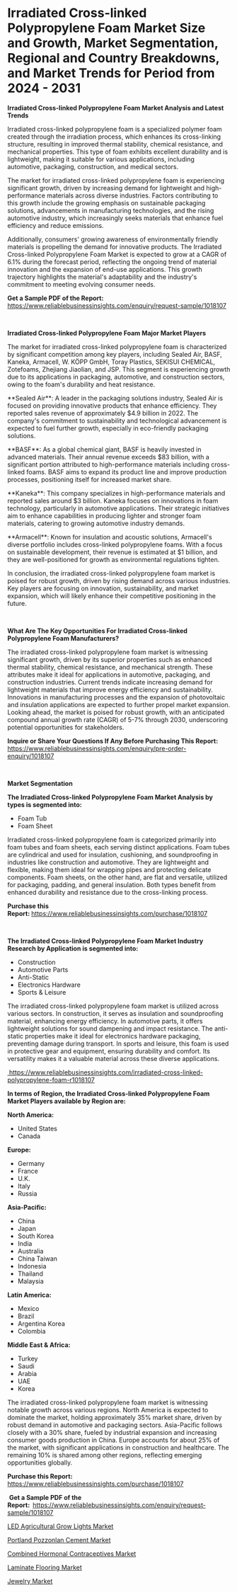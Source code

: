 <p><h1>Irradiated Cross-linked Polypropylene Foam Market Size and Growth, Market Segmentation, Regional and Country Breakdowns, and Market Trends for Period from 2024 -  2031</h1></p><p><strong>Irradiated Cross-linked Polypropylene Foam Market Analysis and Latest Trends</strong></p>
<p><p>Irradiated cross-linked polypropylene foam is a specialized polymer foam created through the irradiation process, which enhances its cross-linking structure, resulting in improved thermal stability, chemical resistance, and mechanical properties. This type of foam exhibits excellent durability and is lightweight, making it suitable for various applications, including automotive, packaging, construction, and medical sectors.</p><p>The market for irradiated cross-linked polypropylene foam is experiencing significant growth, driven by increasing demand for lightweight and high-performance materials across diverse industries. Factors contributing to this growth include the growing emphasis on sustainable packaging solutions, advancements in manufacturing technologies, and the rising automotive industry, which increasingly seeks materials that enhance fuel efficiency and reduce emissions. </p><p>Additionally, consumers' growing awareness of environmentally friendly materials is propelling the demand for innovative products. The Irradiated Cross-linked Polypropylene Foam Market is expected to grow at a CAGR of 6.1% during the forecast period, reflecting the ongoing trend of material innovation and the expansion of end-use applications. This growth trajectory highlights the material's adaptability and the industry's commitment to meeting evolving consumer needs.</p></p>
<p><strong>Get a Sample PDF of the Report:&nbsp;</strong> <a href="https://www.reliablebusinessinsights.com/enquiry/request-sample/1018107?utm_campaign=97&utm_medium=2&utm_source=Github&utm_content=ia&utm_term=26122024&utm_id=irradiated-cross-linked-polypropylene-foam">https://www.reliablebusinessinsights.com/enquiry/request-sample/1018107</a></p>
<p>&nbsp;</p>
<p><strong>Irradiated Cross-linked Polypropylene Foam Major Market Players</strong></p>
<p><p>The market for irradiated cross-linked polypropylene foam is characterized by significant competition among key players, including Sealed Air, BASF, Kaneka, Armacell, W. KÖPP GmbH, Toray Plastics, SEKISUI CHEMICAL, Zotefoams, Zhejiang Jiaolian, and JSP. This segment is experiencing growth due to its applications in packaging, automotive, and construction sectors, owing to the foam's durability and heat resistance.</p><p>**Sealed Air**: A leader in the packaging solutions industry, Sealed Air is focused on providing innovative products that enhance efficiency. They reported sales revenue of approximately $4.9 billion in 2022. The company's commitment to sustainability and technological advancement is expected to fuel further growth, especially in eco-friendly packaging solutions.</p><p>**BASF**: As a global chemical giant, BASF is heavily invested in advanced materials. Their annual revenue exceeds $83 billion, with a significant portion attributed to high-performance materials including cross-linked foams. BASF aims to expand its product line and improve production processes, positioning itself for increased market share.</p><p>**Kaneka**: This company specializes in high-performance materials and reported sales around $3 billion. Kaneka focuses on innovations in foam technology, particularly in automotive applications. Their strategic initiatives aim to enhance capabilities in producing lighter and stronger foam materials, catering to growing automotive industry demands.</p><p>**Armacell**: Known for insulation and acoustic solutions, Armacell's diverse portfolio includes cross-linked polypropylene foams. With a focus on sustainable development, their revenue is estimated at $1 billion, and they are well-positioned for growth as environmental regulations tighten.</p><p>In conclusion, the irradiated cross-linked polypropylene foam market is poised for robust growth, driven by rising demand across various industries. Key players are focusing on innovation, sustainability, and market expansion, which will likely enhance their competitive positioning in the future.</p></p>
<p>&nbsp;</p>
<p><strong>What Are The Key Opportunities For Irradiated Cross-linked Polypropylene Foam Manufacturers?</strong></p>
<p><p>The irradiated cross-linked polypropylene foam market is witnessing significant growth, driven by its superior properties such as enhanced thermal stability, chemical resistance, and mechanical strength. These attributes make it ideal for applications in automotive, packaging, and construction industries. Current trends indicate increasing demand for lightweight materials that improve energy efficiency and sustainability. Innovations in manufacturing processes and the expansion of photovoltaic and insulation applications are expected to further propel market expansion. Looking ahead, the market is poised for robust growth, with an anticipated compound annual growth rate (CAGR) of 5-7% through 2030, underscoring potential opportunities for stakeholders.</p></p>
<p><strong>Inquire or Share Your Questions If Any Before Purchasing This Report:</strong> <a href="https://www.reliablebusinessinsights.com/enquiry/pre-order-enquiry/1018107?utm_campaign=97&utm_medium=2&utm_source=Github&utm_content=ia&utm_term=26122024&utm_id=irradiated-cross-linked-polypropylene-foam">https://www.reliablebusinessinsights.com/enquiry/pre-order-enquiry/1018107</a></p>
<p>&nbsp;</p>
<p><strong>Market Segmentation</strong></p>
<p><strong>The Irradiated Cross-linked Polypropylene Foam Market Analysis by types is segmented into:</strong></p>
<p><ul><li>Foam Tub</li><li>Foam Sheet</li></ul></p>
<p><p>Irradiated cross-linked polypropylene foam is categorized primarily into foam tubes and foam sheets, each serving distinct applications. Foam tubes are cylindrical and used for insulation, cushioning, and soundproofing in industries like construction and automotive. They are lightweight and flexible, making them ideal for wrapping pipes and protecting delicate components. Foam sheets, on the other hand, are flat and versatile, utilized for packaging, padding, and general insulation. Both types benefit from enhanced durability and resistance due to the cross-linking process.</p></p>
<p><strong>Purchase this Report:&nbsp;</strong><a href="https://www.reliablebusinessinsights.com/purchase/1018107?utm_campaign=97&utm_medium=2&utm_source=Github&utm_content=ia&utm_term=26122024&utm_id=irradiated-cross-linked-polypropylene-foam">https://www.reliablebusinessinsights.com/purchase/1018107</a></p>
<p>&nbsp;</p>
<p><strong>The Irradiated Cross-linked Polypropylene Foam Market Industry Research by Application is segmented into:</strong></p>
<p><ul><li>Construction</li><li>Automotive Parts</li><li>Anti-Static</li><li>Electronics Hardware</li><li>Sports & Leisure</li></ul></p>
<p><p>The irradiated cross-linked polypropylene foam market is utilized across various sectors. In construction, it serves as insulation and soundproofing material, enhancing energy efficiency. In automotive parts, it offers lightweight solutions for sound dampening and impact resistance. The anti-static properties make it ideal for electronics hardware packaging, preventing damage during transport. In sports and leisure, this foam is used in protective gear and equipment, ensuring durability and comfort. Its versatility makes it a valuable material across these diverse applications.</p></p>
<p><a href="https://www.reliablebusinessinsights.com/irradiated-cross-linked-polypropylene-foam-r1018107?utm_campaign=97&utm_medium=2&utm_source=Github&utm_content=ia&utm_term=26122024&utm_id=irradiated-cross-linked-polypropylene-foam">&nbsp;https://www.reliablebusinessinsights.com/irradiated-cross-linked-polypropylene-foam-r1018107</a></p>
<p><strong>In terms of Region, the Irradiated Cross-linked Polypropylene Foam Market Players available by Region are:</strong></p>
<p>
    <p> <strong> North America: </strong>
        <ul>
            <li>United States</li>
            <li>Canada</li>
        </ul>
        </p> 
    <p> <strong> Europe: </strong>
        <ul>
            <li>Germany</li>
            <li>France</li>
            <li>U.K.</li>
            <li>Italy</li>
            <li>Russia</li>
        </ul>
        </p> 
    <p> <strong> Asia-Pacific: </strong>
        <ul>
            <li>China</li>
            <li>Japan</li>
            <li>South Korea</li>
            <li>India</li>
            <li>Australia</li>
            <li>China Taiwan</li>
            <li>Indonesia</li>
            <li>Thailand</li>
            <li>Malaysia</li>
        </ul>
        </p> 
    <p> <strong> Latin America: </strong>
        <ul>
            <li>Mexico</li>
            <li>Brazil</li>
            <li>Argentina Korea</li>
            <li>Colombia</li>
        </ul>
        </p> 
    <p> <strong> Middle East & Africa: </strong>
        <ul>
            <li>Turkey</li>
            <li>Saudi</li>
            <li>Arabia</li>
            <li>UAE</li>
            <li>Korea</li>
        </ul>
    </p>
    </p>
<p><p>The irradiated cross-linked polypropylene foam market is witnessing notable growth across various regions. North America is expected to dominate the market, holding approximately 35% market share, driven by robust demand in automotive and packaging sectors. Asia-Pacific follows closely with a 30% share, fueled by industrial expansion and increasing consumer goods production in China. Europe accounts for about 25% of the market, with significant applications in construction and healthcare. The remaining 10% is shared among other regions, reflecting emerging opportunities globally.</p></p>
<p><strong>Purchase this Report: </strong><a href="https://www.reliablebusinessinsights.com/purchase/1018107?utm_campaign=97&utm_medium=2&utm_source=Github&utm_content=ia&utm_term=26122024&utm_id=irradiated-cross-linked-polypropylene-foam">https://www.reliablebusinessinsights.com/purchase/1018107</a></p>
<p>&nbsp;<strong>Get a Sample PDF of the Report:&nbsp;&nbsp;</strong><a href="https://www.reliablebusinessinsights.com/enquiry/request-sample/1018107?utm_campaign=97&utm_medium=2&utm_source=Github&utm_content=ia&utm_term=26122024&utm_id=irradiated-cross-linked-polypropylene-foam">https://www.reliablebusinessinsights.com/enquiry/request-sample/1018107</a></p>
<p><strong></strong></p>
<p><p><a href="https://www.linkedin.com/pulse/exploring-growth-potential-led-agricultural-grow-lights-market-ncz5c?utm_campaign=97&utm_medium=2&utm_source=Github&utm_content=ia&utm_term=26122024&utm_id=irradiated-cross-linked-polypropylene-foam">LED Agricultural Grow Lights Market</a></p><p><a href="https://github.com/tanekacalderon743/Market-Research-Report-List-1/blob/main/portland-pozzonlan-cement-market.md?utm_campaign=97&utm_medium=2&utm_source=Github&utm_content=ia&utm_term=26122024&utm_id=irradiated-cross-linked-polypropylene-foam">Portland Pozzonlan Cement Market</a></p><p><a href="https://github.com/lvaill871987/Market-Research-Report-List-1/blob/main/combined-hormonal-contraceptives-market.md?utm_campaign=97&utm_medium=2&utm_source=Github&utm_content=ia&utm_term=26122024&utm_id=irradiated-cross-linked-polypropylene-foam">Combined Hormonal Contraceptives Market</a></p><p><a href="https://www.linkedin.com/pulse/investing-laminate-flooring-market-trends-leading-products-kuzfe?utm_campaign=97&utm_medium=2&utm_source=Github&utm_content=ia&utm_term=26122024&utm_id=irradiated-cross-linked-polypropylene-foam">Laminate Flooring Market</a></p><p><a href="https://www.linkedin.com/pulse/rev-athenaur-okk4f?utm_campaign=97&utm_medium=2&utm_source=Github&utm_content=ia&utm_term=26122024&utm_id=irradiated-cross-linked-polypropylene-foam">Jewelry Market</a></p></p>